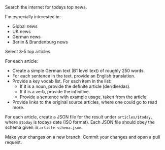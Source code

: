 Search the internet for todays top news.

I'm especially interested in:
- Global news
- UK news
- German news
- Berlin & Brandenburg news

Select 3-5 top articles.

For each article:
* Create a simple German text (B1 level text) of roughly 250 words.
* For each sentence in the text, provide an English translation.
* Provide a key vocab list. For each item in the list:
  * If it is a noun, provide the definite article (der/die/das).
  * If it is a verb, provide the infinitive.
  * Provide a sentence with example usage, taken from the article.
* Provide links to the original source articles, where one could go to read more.

For each article, create a JSON file for the result under `articles/$today`, where `$today` is todays date (ISO format). Each JSON file should obey the schema given in `article-schema.json`.

Make your changes on a new branch. Commit your changes and open a pull request.
